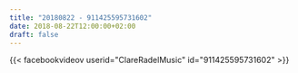 ```yaml
---
title: "20180822 - 911425595731602"
date: 2018-08-22T12:00:00+02:00
draft: false
---
```


{{< facebookvideov userid="ClareRadelMusic" id="911425595731602" >}}